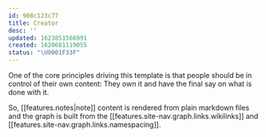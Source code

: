 ```yaml
---
id: 908c123c77
title: Creator
desc: ''
updated: 1623851566991
created: 1620681119055
status: "\U0001F33F"
---
```

One of the core principles driving this template is that people should be in control of their own content: They own it and have the final say on what is done with it. 

So, [[features.notes|note]] content is rendered from plain markdown files and the graph is built from the [[features.site-nav.graph.links.wikilinks]] and [[features.site-nav.graph.links.namespacing]].

